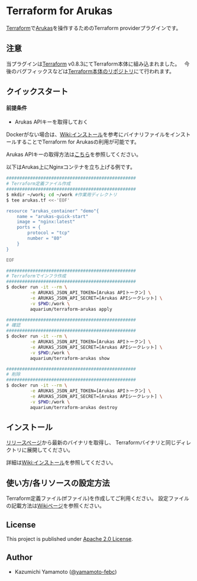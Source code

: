# Terraform for Arukas

[Terraform](https://www.terraform.io)で[Arukas](https://arukas.io)を操作するためのTerraform providerプラグインです。

## 注意

当プラグインは[Terraform](https://terraform.io) v0.8.3にてTerraform本体に組み込まれました。  
今後のバグフィックスなどは[Terraform本体のリポジトリ](https://github.com/hashicorp/terraform)にて行われます。  
      
## クイックスタート

#### 前提条件

- Arukas APIキーを取得しておく

Dockerがない場合は、[Wiki:インストール](https://github.com/yamamoto-febc/terraform-provider-arukas/wiki/Install)を参考にバイナリファイルをインストールすることでTerraform for Arukasの利用が可能です。

Arukas APIキーの取得方法は[こちら](https://github.com/yamamoto-febc/terraform-provider-arukas/wiki/Install#arukas-apiキーの取得)を参照してください。

以下はArukas上にNginxコンテナを立ち上げる例です。

```bash
#################################################
# Terraform定義ファイル作成
#################################################
$ mkdir ~/work; cd ~/work #作業用ディレクトリ
$ tee arukas.tf <<-'EOF'

resource "arukas_container" "demo"{
    name = "arukas-quick-start"
    image = "nginx:latest"
    ports = {
        protocol = "tcp"
        number = "80"
    }
}

EOF

#################################################
# Terraformでインフラ作成
#################################################
$ docker run -it --rm \
         -e ARUKAS_JSON_API_TOKEN=[Arukas APIトークン] \
         -e ARUKAS_JSON_API_SECRET=[Arukas APIシークレット] \
         -v $PWD:/work \
         aquarium/terraform-arukas apply

#################################################
# 確認
#################################################
$ docker run -it --rm \
         -e ARUKAS_JSON_API_TOKEN=[Arukas APIトークン] \
         -e ARUKAS_JSON_API_SECRET=[Arukas APIシークレット] \
         -v $PWD:/work \
         aquarium/terraform-arukas show

#################################################
# 削除
#################################################
$ docker run -it --rm \
         -e ARUKAS_JSON_API_TOKEN=[Arukas APIトークン] \
         -e ARUKAS_JSON_API_SECRET=[Arukas APIシークレット] \
         -v $PWD:/work \
         aquarium/terraform-arukas destroy
```

## インストール

[リリースページ](https://github.com/yamamoto-febc/terraform-provider-arukas/releases/latest)から最新のバイナリを取得し、
Terraformバイナリと同じディレクトリに展開してください。

詳細は[Wiki:インストール](https://github.com/yamamoto-febc/terraform-provider-arukas/wiki/Install)を参照してください。

## 使い方/各リソースの設定方法

Terraform定義ファイル(tfファイル)を作成してご利用ください。
設定ファイルの記載方法は[Wikiページ](https://github.com/yamamoto-febc/terraform-provider-arukas/wiki)を参照ください。

## License

  This project is published under [Apache 2.0 License](LICENSE).

## Author

  * Kazumichi Yamamoto ([@yamamoto-febc](https://github.com/yamamoto-febc))
